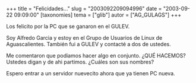 +++
title = "Felicidades..."
slug = "2003092209094996"
date = "2003-09-22 09:09:00"
[taxonomies]
tema = ["glib"]
autor = ["AG_GULAGS"]
+++

Los felicito por la PC que se ganaron en el GULEV.

Soy Alfredo Garcia y estoy en el Grupo de Usuarios de Linux de
Aguascalientes. También fui a GULEV y contacté a dos de ustedes.

Me comentaron que podiamos hacer algo en conjunto. ¿QUÉ HACEMOS? Ustedes
digan y de ahi partimos. ¿Cuáles son sus nombres?

Espero entrar a un servidor nuevecito ahora que ya tienen PC nueva.


